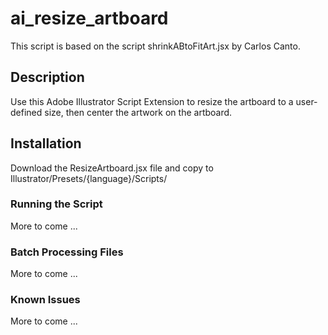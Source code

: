 ai_resize_artboard
==================

This script is based on the script shrinkABtoFitArt.jsx by Carlos Canto. 

## Description

Use this Adobe Illustrator Script Extension to resize the artboard to a user-defined size, then center the artwork on the artboard.

## Installation

Download the ResizeArtboard.jsx file and copy to Illustrator/Presets/{language}/Scripts/

### Running the Script

More to come ...

### Batch Processing Files

More to come ...

### Known Issues

More to come ...